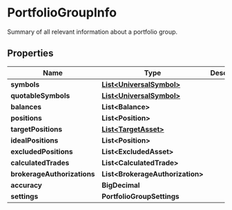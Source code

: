 

# PortfolioGroupInfo

Summary of all relevant information about a portfolio group.

## Properties

| Name | Type | Description | Notes |
|------------ | ------------- | ------------- | -------------|
|**symbols** | [**List&lt;UniversalSymbol&gt;**](UniversalSymbol.md) |  |  [optional] |
|**quotableSymbols** | [**List&lt;UniversalSymbol&gt;**](UniversalSymbol.md) |  |  [optional] |
|**balances** | **List&lt;Balance&gt;** |  |  [optional] |
|**positions** | **List&lt;Position&gt;** |  |  [optional] |
|**targetPositions** | [**List&lt;TargetAsset&gt;**](TargetAsset.md) |  |  [optional] |
|**idealPositions** | **List&lt;Position&gt;** |  |  [optional] |
|**excludedPositions** | **List&lt;ExcludedAsset&gt;** |  |  [optional] |
|**calculatedTrades** | **List&lt;CalculatedTrade&gt;** |  |  [optional] |
|**brokerageAuthorizations** | **List&lt;BrokerageAuthorization&gt;** |  |  [optional] |
|**accuracy** | **BigDecimal** |  |  [optional] |
|**settings** | **PortfolioGroupSettings** |  |  [optional] |



